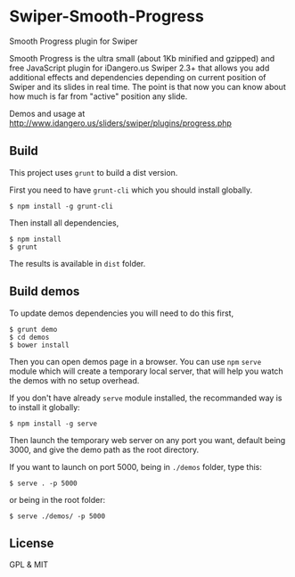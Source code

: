 Swiper-Smooth-Progress
======================

Smooth Progress plugin for Swiper

Smooth Progress is the ultra small (about 1Kb minified and gzipped) and free JavaScript plugin for iDangero.us Swiper 2.3+ that allows you add additional effects and dependencies depending on current position of Swiper and its slides in real time. The point is that now you can know about how much is far from "active" position any slide.

Demos and usage at http://www.idangero.us/sliders/swiper/plugins/progress.php

Build
-----

This project uses `grunt` to build a dist version.

First you need to have `grunt-cli` which you should install globally.
```
$ npm install -g grunt-cli

```

Then install all dependencies,

```
$ npm install
$ grunt
```

The results is available in `dist` folder.

Build demos
-----------

To update demos dependencies you will need to do this first,
```
$ grunt demo
$ cd demos
$ bower install
```

Then you can open demos page in a browser.
You can use `npm` `serve` module which will create a temporary local server, that will help you watch the demos with no setup overhead.

If you don't have already `serve` module installed, the recommanded way is to install it globally:
```
$ npm install -g serve
```

Then launch the temporary web server on any port you want, default being 3000, and give the demo path as the root directory.

If you want to launch on port 5000, being in `./demos` folder, type this:
```
$ serve . -p 5000

```

or being in the root folder:
```
$ serve ./demos/ -p 5000
```

License
-------
GPL & MIT
